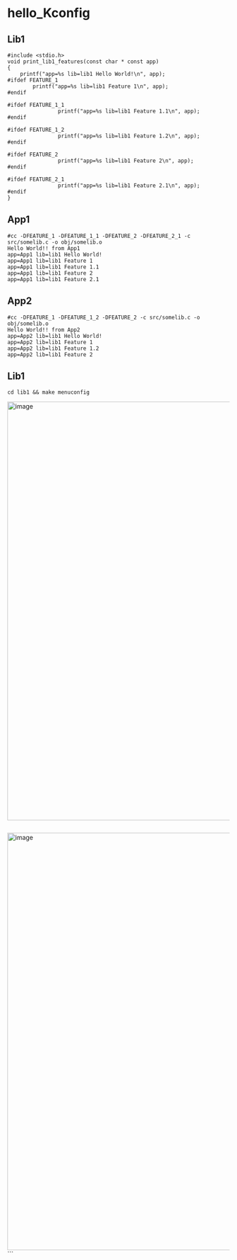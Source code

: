 # hello_Kconfig

## Lib1
```
#include <stdio.h>
void print_lib1_features(const char * const app)
{
	printf("app=%s lib=lib1 Hello World!\n", app);
#ifdef FEATURE_1
        printf("app=%s lib=lib1 Feature 1\n", app);
#endif

#ifdef FEATURE_1_1
                printf("app=%s lib=lib1 Feature 1.1\n", app);
#endif

#ifdef FEATURE_1_2
                printf("app=%s lib=lib1 Feature 1.2\n", app);
#endif

#ifdef FEATURE_2
                printf("app=%s lib=lib1 Feature 2\n", app);
#endif

#ifdef FEATURE_2_1
                printf("app=%s lib=lib1 Feature 2.1\n", app);
#endif
}
```


## App1
```
#cc -DFEATURE_1 -DFEATURE_1_1 -DFEATURE_2 -DFEATURE_2_1 -c src/somelib.c -o obj/somelib.o
Hello World!! from App1
app=App1 lib=lib1 Hello World!
app=App1 lib=lib1 Feature 1
app=App1 lib=lib1 Feature 1.1
app=App1 lib=lib1 Feature 2
app=App1 lib=lib1 Feature 2.1
```

## App2
```
#cc -DFEATURE_1 -DFEATURE_1_2 -DFEATURE_2 -c src/somelib.c -o obj/somelib.o
Hello World!! from App2
app=App2 lib=lib1 Hello World!
app=App2 lib=lib1 Feature 1
app=App2 lib=lib1 Feature 1.2
app=App2 lib=lib1 Feature 2
```

## Lib1
```
cd lib1 && make menuconfig
```
<img width="946" alt="image" src="https://user-images.githubusercontent.com/2250378/121670605-3fa6cd00-cacb-11eb-938c-4577c655c0fa.png">

```
```
<img width="943" alt="image" src="https://user-images.githubusercontent.com/2250378/121670847-84caff00-cacb-11eb-9520-b7b186e0126c.png">
```
